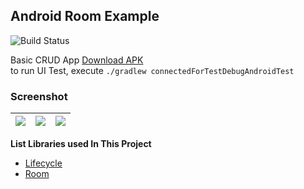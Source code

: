 ## Android Room Example ##
![Build Status](https://github.com/yoesuv/android-room-example/actions/workflows/github-actions.yml/badge.svg)

Basic CRUD App
[Download APK](https://www.dropbox.com/s/ixt09kdxwt69ugy)  
to run UI Test, execute `./gradlew connectedForTestDebugAndroidTest`

### Screenshot ###
| ![](https://i.imgur.com/x8BQ1HU.png) | ![](https://images2.imgbox.com/f0/3c/0ZQwgKxb_o.png) | ![](https://images2.imgbox.com/b0/c5/Ytr4j3eO_o.png) |
| :--: | :--: | :--: |

**List Libraries used In This Project**
- [Lifecycle](https://developer.android.com/jetpack/androidx/releases/lifecycle)
- [Room](https://developer.android.com/jetpack/androidx/releases/room)